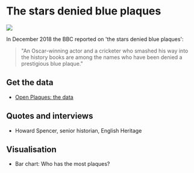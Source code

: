 # The stars denied blue plaques

![](https://ichef.bbci.co.uk/news/624/cpsprodpb/13B1/production/_104414050_plaques2-nc.png)

In December 2018 the BBC reported on 'the stars denied blue plaques':

> "An Oscar-winning actor and a cricketer who smashed his way into the history books are among the names who have been denied a prestigious blue plaque."

## Get the data

* [Open Plaques: the data](https://openplaques.org/data)

## Quotes and interviews

* Howard Spencer, senior historian, English Heritage

## Visualisation

* Bar chart: Who has the most plaques?
